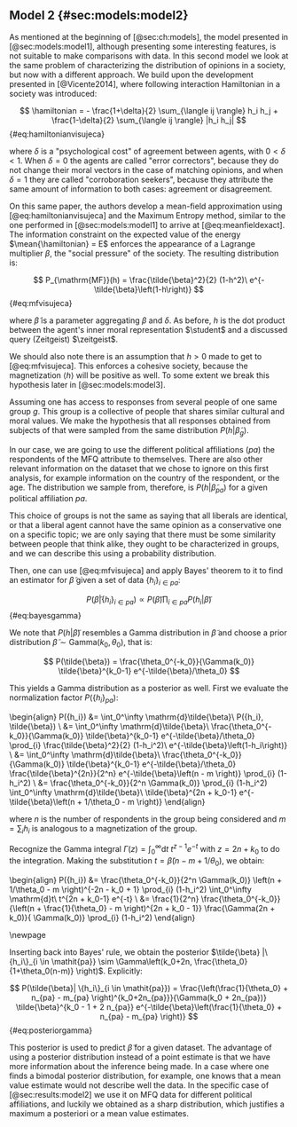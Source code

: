 
## Model 2 {#sec:models:model2}
<!-- Distribution of opinions in societies -->

As mentioned at the beginning of [@sec:ch:models], the model presented in [@sec:models:model1], although presenting some interesting features, is not suitable to make comparisons with data. In this second model we look at the same problem of characterizing the distribution of opinions in a society, but now with a different approach. We build upon the development presented in [@Vicente2014], where following interaction Hamiltonian in a society was introduced:

$$  \hamiltonian = - \frac{1+\delta}{2} \sum_{\langle ij \rangle} h_i h_j + \frac{1-\delta}{2} \sum_{\langle ij \rangle} |h_i h_j| $$ {#eq:hamiltonianvisujeca}

where $\delta$ is a "psychological cost" of agreement between agents, with $0<\delta<1$. When $\delta = 0$ the agents are called "error correctors", because they do not change their moral vectors in the case of matching opinions, and when $\delta = 1$ they are called "corroboration seekers", because they attribute the same amount of information to both cases: agreement or disagreement.

On this same paper, the authors develop a mean-field approximation using [@eq:hamiltonianvisujeca] and the Maximum Entropy method, similar to the one performed in [@sec:models:model1] to arrive at [@eq:meanfieldexact]. The information constraint on the expected value of the energy $\mean{\hamiltonian} = E$ enforces the appearance of a Lagrange multiplier $\beta$, the "social pressure" of the society. The resulting distribution is:

$$  P_{\mathrm{MF}}(h) = \frac{\tilde{\beta}^2}{2} (1-h^2)\ e^{-\tilde{\beta}\left(1-h\right)} $$ {#eq:mfvisujeca}

where $\tilde{\beta}$ is a parameter aggregating $\beta$ and $\delta$. As before, $h$ is the dot product between the agent's inner moral representation $\student$ and a discussed query (Zeitgeist) $\zeitgeist$.

We should also note there is an assumption that $h>0$ made to get to [@eq:mfvisujeca]. This enforces a cohesive society, because the magnetization $\langle h \rangle$ will be positive as well. To some extent we break this hypothesis later in [@sec:models:model3].

Assuming one has access to responses from several people of one same group $g$. This group is a collective of people that shares similar cultural and moral values. We make the hypothesis that all responses obtained from subjects of that were sampled from the same distribution $P(h|\tilde{\beta}_g)$.

In our case, we are going to use the different political affiliations (_pa_) the respondents of the MFQ attribute to themselves. There are also other relevant information on the dataset that we chose to ignore on this first analysis, for example information on the country of the respondent, or the age. The distribution we sample from, therefore, is $P(h|\tilde{\beta}_{\mathit{pa}})$ for a given political affiliation _pa_.

This choice of groups is not the same as saying that all liberals are identical, or that a liberal agent cannot have the same opinion as a conservative one on a specific topic; we are only saying that there must be some similarity between people that think alike, they ought to be characterized in groups, and we can describe this using a probability distribution.

Then, one can use [@eq:mfvisujeca] and apply Bayes' theorem to it to find an estimator for $\tilde{\beta}$ given a set of data $\{h_i\}_{i \in \mathit{pa}}$:

$$  P(\tilde{\beta}| \{h_i\}_{i \in \mathit{pa}}) \propto P(\tilde{\beta}) \prod_{i \in \mathit{pa}} P(h_i | \tilde{\beta}) $$ {#eq:bayesgamma}

We note that $P(h|\tilde{\beta})$ resembles a Gamma distribution in $\tilde{\beta}$ and choose a prior distribution $\tilde{\beta} \sim \mathrm{Gamma}(k_0, \theta_0)$, that is:

$$ P(\tilde{\beta}) = \frac{\theta_0^{-k_0}}{\Gamma(k_0)} \tilde{\beta}^{k_0-1} e^{-\tilde{\beta}/\theta_0} $$

This yields a Gamma distribution as a posterior as well. First we evaluate the normalization factor $P(\{h_i\}_{pa})$:

\begin{align}
    P(\{h_i\}) &= \int_0^\infty \mathrm{d}\tilde{\beta}\ P(\{h_i\}, \tilde{\beta}) \\
    &= \int_0^\infty \mathrm{d}\tilde{\beta}\ \frac{\theta_0^{-k_0}}{\Gamma(k_0)} \tilde{\beta}^{k_0-1} e^{-\tilde{\beta}/\theta_0} \prod_{i} \frac{\tilde{\beta}^2}{2} (1-h_i^2)\ e^{-\tilde{\beta}\left(1-h_i\right)} \\
    &= \int_0^\infty \mathrm{d}\tilde{\beta}\ \frac{\theta_0^{-k_0}}{\Gamma(k_0)} \tilde{\beta}^{k_0-1} e^{-\tilde{\beta}/\theta_0} \frac{\tilde{\beta}^{2n}}{2^n} e^{-\tilde{\beta}\left(n - m \right)} \prod_{i} (1-h_i^2) \\
    &= \frac{\theta_0^{-k_0}}{2^n \Gamma(k_0)} \prod_{i} (1-h_i^2) \int_0^\infty \mathrm{d}\tilde{\beta}\ \tilde{\beta}^{2n + k_0-1} e^{-\tilde{\beta}\left(n + 1/\theta_0 - m \right)}
\end{align}

where $n$ is the number of respondents in the group being considered and $m = \sum_i h_i$ is analogous to a magnetization of the group.
<!-- magnetization of a given political group of respondents $\mathit{pa}$.  -->

Recognize the Gamma integral $\Gamma(z) = \int_0^\infty \mathrm{d}t\ t^{z-1} e^{-t}$ with $z = 2n + k_0$ to do the integration. Making the substitution $t = \tilde{\beta}\left( n - m + 1/\theta_0 \right)$, we obtain:

\begin{align}
    P(\{h_i\}) &= \frac{\theta_0^{-k_0}}{2^n \Gamma(k_0)} \left(n + 1/\theta_0 - m \right)^{-2n - k_0 + 1} \prod_{i} (1-h_i^2) \int_0^\infty \mathrm{d}t\ t^{2n + k_0-1} e^{-t}  \\
    &= \frac{1}{2^n} \frac{\theta_0^{-k_0}}{\left(n + \frac{1}{\theta_0} - m \right)^{2n + k_0 - 1}} \frac{\Gamma(2n + k_0)}{ \Gamma(k_0)} \prod_{i} (1-h_i^2)
\end{align}

\newpage

Inserting back into Bayes' rule, we obtain the posterior $\tilde{\beta} |\{h_i\}_{i \in \mathit{pa}} \sim \Gamma\left(k_0+2n, \frac{\theta_0}{1+\theta_0(n-m)} \right)$. Explicitly:

$$  P(\tilde{\beta}| \{h_i\}_{i \in \mathit{pa}}) = \frac{\left(\frac{1}{\theta_0} + n_{pa} - m_{pa} \right)^{k_0+2n_{pa}}}{\Gamma(k_0 + 2n_{pa})} \tilde{\beta}^{k_0 - 1 + 2 n_{pa}} e^{-\tilde{\beta}\left(\frac{1}{\theta_0} + n_{pa} - m_{pa} \right)} $$ {#eq:posteriorgamma}

This posterior is used to predict $\tilde{\beta}$ for a given dataset. The advantage of using a posterior distribution instead of a point estimate is that we have more information about the inference being made. In a case where one finds a bimodal posterior distribution, for example, one knows that a mean value estimate would not describe well the data. In the specific case of [@sec:results:model2] we use it on MFQ data for different political affiliations, and luckily we obtained as a sharp distribution, which justifies a maximum a posteriori or a mean value estimates.
